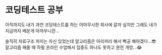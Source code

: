 # 코딩테스트 공부
아직까지도 내가 과연 코딩테스트를 하는 어마무시한 회사에 갈까 싶지만 그래도 내가 지금까지 배운게 아까우니깐...   

솔직히 자료구조 까지는 자신 있었는데 알고리즘은 아리까리 해서 빡공 해야겠다...😎   
알고리즘 배울 때 하필 온라인 수업해서 집중도 하나도 못하고 완전 개망...😂
